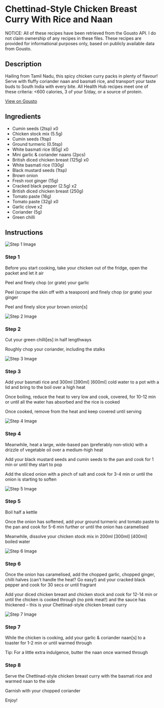 # Chettinad-Style Chicken Breast Curry With Rice and Naan

NOTICE: All of these recipes have been retrieved from the Gousto API. I do not claim ownership of any recipes in these files. These recipes are provided for informational purposes only, based on publicly available data from Gousto.

## Description

Hailing from Tamil Nadu, this spicy chicken curry packs in plenty of flavour! Serve with fluffy coriander naan and basmati rice, and transport your taste buds to South India with every bite. All Health Hub recipes meet one of these criteria: <600 calories, 3 of your 5/day, or a source of protein.

[View on Gousto](https://www.gousto.co.uk/recipes/cookbook/chettinad-style-chicken-breast-curry-with-rice-and-naan)

## Ingredients

- Cumin seeds (2tsp) x0
- Chicken stock mix (5.5g)
- Cumin seeds (1tsp)
- Ground turmeric (0.5tsp)
- White basmati rice (65g) x0
- Mini garlic & coriander naans (2pcs)
- British diced chicken breast (125g) x0
- White basmati rice (130g)
- Black mustard seeds (1tsp)
- Brown onion
- Fresh root ginger (15g)
- Cracked black pepper (2.5g) x2
- British diced chicken breast (250g)
- Tomato paste (16g)
- Tomato paste (32g) x0
- Garlic clove x2
- Coriander (5g)
- Green chilli

## Instructions

![Step 1 Image](https://production-media.gousto.co.uk/cms/recipe-step-image/Step-1-1687250594761-x200.jpg)

### Step 1

Before you start cooking, take your chicken out of the fridge, open the packet and let it air

Peel and finely chop (or grate) your garlic

Peel (scrape the skin off with a teaspoon) and finely chop (or grate) your ginger

Peel and finely slice your brown onion[s]

![Step 2 Image](https://production-media.gousto.co.uk/cms/recipe-step-image/Step-2-1687250599095-x200.jpg)

### Step 2

Cut your green chilli[es] in half lengthways

Roughly chop your coriander, including the stalks

![Step 3 Image](https://production-media.gousto.co.uk/cms/recipe-step-image/Rice-in-a-pan-1698150831302-x200.jpg)

### Step 3

Add your basmati rice and 300ml <span class="text-purple">[390ml] </span><span class="text-danger">[600ml]</span> cold water to a pot with a lid and bring to the boil over a high heat

Once boiling, reduce the heat to very low and cook, covered, for 10-12 min or until all the water has absorbed and the rice is cooked

Once cooked, remove from the heat and keep covered until serving

![Step 4 Image](https://production-media.gousto.co.uk/cms/recipe-step-image/Step-4-1687250605196-x200.jpg)

### Step 4

Meanwhile, heat a large, wide-based pan (preferably non-stick) with a drizzle of vegetable oil over a medium-high heat

Add your black mustard seeds and cumin seeds to the pan and cook for 1 min or until they start to pop

Add the sliced onion with a pinch of salt and cook for 3-4 min or until the onion is starting to soften

![Step 5 Image](https://production-media.gousto.co.uk/cms/recipe-step-image/Step-5-copy-1697123913575-x200.jpg)

### Step 5

Boil half a kettle

Once the onion has softened, add your ground turmeric and tomato paste to the pan and cook for 5-6 min further or until the onion has caramelised

Meanwhile, dissolve your chicken stock mix in 200ml <span class="text-purple">[300ml]</span> <span class="text-danger">[400ml]</span> boiled water

![Step 6 Image](https://production-media.gousto.co.uk/cms/recipe-step-image/Step-6-1687250610001-x200.jpg)

### Step 6

Once the onion has caramelised, add the chopped garlic, chopped ginger, chilli halves (can't handle the heat? Go easy!) and your cracked black pepper and cook for 30 secs or until fragrant

Add your diced chicken breast and chicken stock and cook for 12-14 min or until the chicken is cooked through (no pink meat!) and the sauce has thickened – this is your Chettinad-style chicken breast curry

![Step 7 Image](https://production-media.gousto.co.uk/cms/recipe-step-image/Step-7-1697123809312-x200.jpg)

### Step 7

While the chicken is cooking, add your garlic & coriander naan[s] to a toaster for 1-2 min or until warmed through

Tip: For a little extra indulgence, butter the naan once warmed through

### Step 8

Serve the Chettinad-style chicken breast curry with the basmati rice and warmed naan to the side

Garnish with your chopped coriander

Enjoy!

